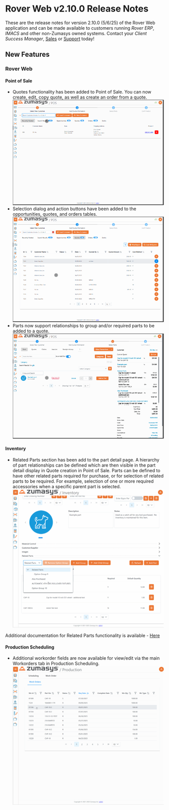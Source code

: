 # Rover Web v2.10.0 Release Notes

<badge text= "Version 2.10.0" vertical="middle" />

<PageHeader />

These are the release notes for version 2.10.0 (5/6/25) of the Rover Web application and can be made available to customers running _Rover ERP_, _IMACS_ and other non-Zumasys owned systems. Contact your _Client Success Manager_, [Sales](mailto:sales@zumasys.com?subject=Rover%20Web%20v2.10.0) or [Support](mailto:help@zumasys.com?subject=Rover%20Web%20v2.10.0) today!

## New Features

### Rover Web

#### Point of Sale

  - Quotes functionality has been added to Point of Sale. You can now create, edit, copy quote, as well as create an order from a quote.
  ![Quote Creation](./quote-creation.gif)
  - Selection dialog and action buttons have been added to the opportunities, quotes, and orders tables.
  ![Selection Dialog](./quote-dialog-buttons.gif)
  - Parts now support relationships to group and/or required parts to be added to a quote.
  ![Parts Relationships](./quote-part-relationship.gif)

#### Inventory
  - Related Parts section has been add to the part detail page.  A hierarchy of part relationships can be defined which are then visible in the part detail display in Quote creation in Point of Sale.  Parts can be defined to have other related parts required for purchase, or for selection of related parts to be required.  For example, selection of one or more required accessories when a specific parent part is selected.
  ![Related Parts](./related-parts.gif)

  Additional documentation for Related Parts functionality is available - [Here](../../../../rover/business-suite/inventory/related-parts/README.md)

#### Production Scheduling

  - Additional workorder fields are now available for view/edit via the main Workorders tab in Production Scheduling.
  ![Workorder](./workorder-view-edit.gif)

<PageFooter />
